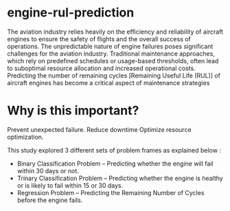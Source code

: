 # engine-rul-prediction
The aviation industry relies heavily on the efficiency and reliability of aircraft engines to ensure the safety of flights and the overall success of operations.
The unpredictable nature of engine failures poses significant challenges for the aviation industry. Traditional maintenance approaches, which rely on predefined schedules or usage-based thresholds, often lead to suboptimal resource allocation and increased operational costs.
Predicting the number of remaining cycles [Remaining Useful Life (RUL)] of aircraft engines has become a critical aspect of maintenance strategies

# Why is this important?

Prevent unexpected failure.
Reduce downtime
Optimize resource optimization.

This study explored 3 different sets of problem frames as explained below : 
- Binary Classification Problem – Predicting whether the engine will fail within 30 days or not.
- Trinary Classification Problem – Predicting whether the engine is healthy or is likely to fail within 15 or 30 days.
- Regression Problem – Predicting the Remaining Number of Cycles before the engine fails.
